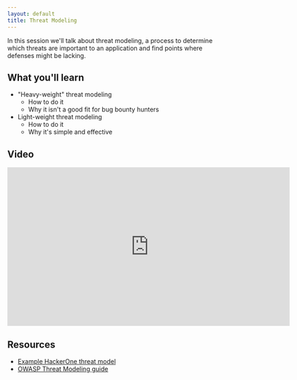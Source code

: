 ```yaml
---
layout: default
title: Threat Modeling
---
```


In this session we'll talk about threat modeling, a process to determine which threats are important to an application and find points where defenses might be lacking.

What you'll learn
-----------------

- "Heavy-weight" threat modeling
	- How to do it
	- Why it isn't a good fit for bug bounty hunters
- Light-weight threat modeling
	- How to do it
	- Why it's simple and effective

Video
-----

<div class="container">
	<iframe id="ytplayer" type="text/html" width="640" height="360" src="https://www.youtube-nocookie.com/embed/6DI7RIXUTg8?rel=0&autoplay=0&origin={{ site.url }}" frameborder="0"></iframe>
</div>

Resources
---------

- [Example HackerOne threat model](/resources/hackerone_threat_model.md)
- [OWASP Threat Modeling guide](https://www.owasp.org/index.php/Application_Threat_Modeling)
